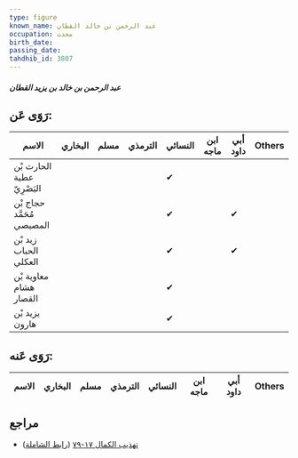 ```yaml
---
type: figure
known_name: عبد الرحمن بن خالد القطان
occupation: محدث
birth_date:
passing_date:
tahdhib_id: 3807
---
```

##### عبد الرحمن بن خالد بن يزيد القطان

## رَوَى عَن:
| الاسم                      | البخاري | مسلم | الترمذي | النسائي | ابن ماجه | أبي داود | Others |
| -------------------------- | ------- | ---- | ------- | ------- | -------- | -------- | ------ |
| الحارث بْن عطية البَصْرِيّ |         |      |         | ✔       |          |          |        |
| حجاج بْن مُحَمَّد المصيصي  |         |      |         | ✔       |          | ✔        |        |
| زيد بْن الحباب العكلي      |         |      |         | ✔       |          | ✔        |        |
| معاوية بْن هشام القصار     |         |      |         | ✔       |          |          |        |
| يزيد بْن هارون             |         |      |         | ✔       |          |          |        |
## رَوَى عَنه:
| الاسم | البخاري | مسلم | الترمذي | النسائي | ابن ماجه | أبي داود | Others |
| ----- | ------- | ---- | ------- | ------- | -------- | -------- | ------ |
## مراجع
- [تهذيب الكمال ١٧-٧٩](obsidian://open?vault=Tahdhib-al-Kamal&file=Figures/٣٨٠٧-عبد%20الرحمن%20بن%20خالد%20بن%20يزيد%20القطان) ([رابط الشاملة](https://shamela.ws/book/3722/8629))
